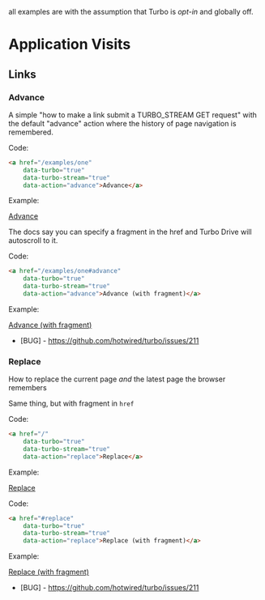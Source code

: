 all examples are with the assumption that Turbo is _opt-in_ and globally off.

# Application Visits

## Links

### Advance

A simple "how to make a link submit a TURBO_STREAM GET request" with the default "advance" action where the history of page navigation is remembered.

Code:

```html
<a href="/examples/one"
    data-turbo="true"
    data-turbo-stream="true"
    data-action="advance">Advance</a>
```


Example:

<a href="/examples/one"
     data-turbo="true"
     data-turbo-stream="true"
     data-action="advance">Advance</a>


The docs say you can specify a fragment in the href and Turbo Drive will autoscroll to it.

Code:

```html
<a href="/examples/one#advance"
    data-turbo="true"
    data-turbo-stream="true"
    data-action="advance">Advance (with fragment)</a>
```


Example:

<a href="/examples/one#advance"
     data-turbo="true"
     data-turbo-stream="true"
     data-action="advance">Advance (with fragment)</a>

- \[BUG\] - https://github.com/hotwired/turbo/issues/211


### Replace

How to replace the current page _and_ the latest page the browser remembers


Same thing, but with fragment in `href`

Code:

```html
<a href="/"
    data-turbo="true"
    data-turbo-stream="true"
    data-action="replace">Replace</a>
```

Example:

<a href="/"
     data-turbo="true"
     data-turbo-stream="true"
     data-action="replace">Replace</a>


Code:

```html
<a href="#replace"
    data-turbo="true"
    data-turbo-stream="true"
    data-action="replace">Replace (with fragment)</a>
```


Example:

<a href="#replace"
     data-turbo="true"
     data-turbo-stream="true"
     data-action="replace">Replace (with fragment)</a>

- \[BUG\] - https://github.com/hotwired/turbo/issues/211

